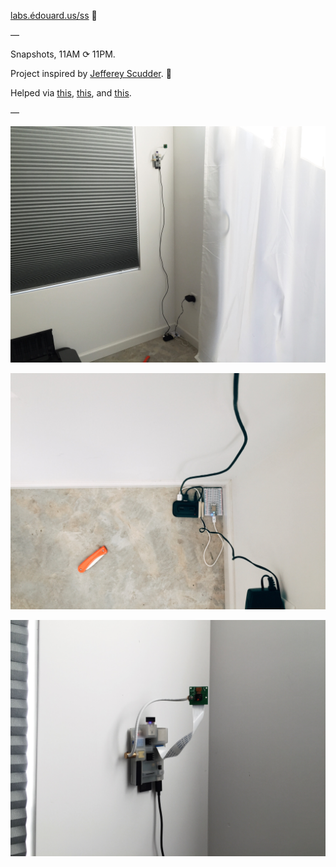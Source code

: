 [labs.édouard.us/ss](http://labs.edouard.us/ss/) :palm_tree:

—

Snapshots, 11AM ⟳ 11PM.

Project inspired by [Jefferey Scudder](http://ss.rey.sc/). :bookmark:

Helped via [this](http://www.raspberrypi-spy.co.uk/2013/05/creating-timelapse-videos-with-the-raspberry-pi-camera/), [this](http://blog.davidsingleton.org/raspberry-pi-webcam-a-gentle-intro-to-crontab/), and [this](https://www.raspberrypi.org/documentation/raspbian/applications/camera.md).

—

![Total Setup](rpi-ss1.JPG)

![Power Setup and mystery Spark board](rpi-ss2.JPG)

![Case and Camera](rpi-ss3.JPG)
